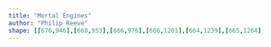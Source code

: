 ```yaml
---
title: "Mortal Engines"
author: "Philip Reeve"
shape: [[676,946],[668,953],[666,976],[666,1201],[664,1239],[665,1264],[663,1376],[661,1404],[662,1424],[660,1455],[661,1490],[659,1526],[658,1624],[659,1689],[657,1702],[658,1763],[663,1767],[719,1767],[724,1764],[726,1756],[726,1678],[728,1643],[730,1458],[732,1437],[733,1350],[735,1310],[734,1249],[739,1013],[738,952],[734,947],[731,946]]
---
```

